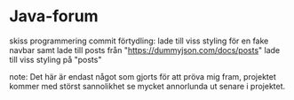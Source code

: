 # Java-forum

skiss programmering commit förtydling:
lade till viss styling för en fake navbar samt lade till posts från "https://dummyjson.com/docs/posts"
lade till viss styling på "posts"

note: Det här är endast något som gjorts för att pröva mig fram, projektet kommer med störst sannolikhet se mycket annorlunda ut senare i projektet.

